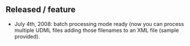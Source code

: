 ## Released / feature ##


  * July 4th, 2008: batch processing mode ready (now you can process multiple UDML files adding those filenames to an XML file (sample provided).